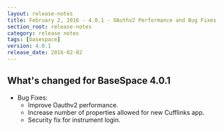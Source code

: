 ```yaml
---
layout: release-notes
title: February 2, 2016 - 4.0.1 - OAuthv2 Performance and Bug Fixes
section_root: release-notes
category: release notes
tags: [basespace]
version: 4.0.1
release_date: 2016-02-02
---
```


## What's changed for BaseSpace 4.0.1

- Bug Fixes:
	- Improve Oauthv2 performance.
	- Increase number of properties allowed for new Cufflinks app.
	- Security fix for instrument login.
